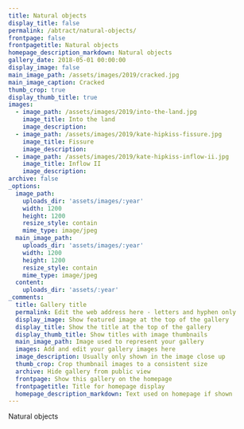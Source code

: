 ```yaml
---
title: Natural objects
display_title: false
permalink: /abtract/natural-objects/
frontpage: false
frontpagetitle: Natural objects
homepage_description_markdown: Natural objects
gallery_date: 2018-05-01 00:00:00
display_image: false
main_image_path: /assets/images/2019/cracked.jpg
main_image_caption: Cracked
thumb_crop: true
display_thumb_title: true
images:
  - image_path: /assets/images/2019/into-the-land.jpg
    image_title: Into the land
    image_description:
  - image_path: /assets/images/2019/kate-hipkiss-fissure.jpg
    image_title: Fissure
    image_description:
  - image_path: /assets/images/2019/kate-hipkiss-inflow-ii.jpg
    image_title: Inflow II
    image_description:
archive: false
_options:
  image_path:
    uploads_dir: 'assets/images/:year'
    width: 1200
    height: 1200
    resize_style: contain
    mime_type: image/jpeg
  main_image_path:
    uploads_dir: 'assets/images/:year'
    width: 1200
    height: 1200
    resize_style: contain
    mime_type: image/jpeg
  content:
    uploads_dir: 'assets/:year'
_comments:
  title: Gallery title
  permalink: Edit the web address here - letters and hyphen only
  display_image: Show featured image at the top of the gallery
  display_title: Show the title at the top of the gallery
  display_thumb_title: Show titles with image thumbnails
  main_image_path: Image used to represent your gallery
  images: Add and edit your gallery images here
  image_description: Usually only shown in the image close up
  thumb_crop: Crop thumbnail images to a consistent size
  archive: Hide gallery from public view
  frontpage: Show this gallery on the homepage
  frontpagetitle: Title for homepage display
  homepage_description_markdown: Text used on homepage if shown
---
```


Natural objects